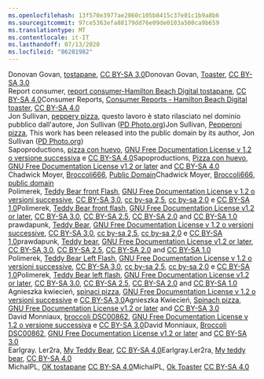 ```yaml
---
ms.openlocfilehash: 13f570e3977ae2860c105b8415c37e01c1b9a8b6
ms.sourcegitcommit: 97ce5363efa88179dd76e09de0103a500ca9b659
ms.translationtype: MT
ms.contentlocale: it-IT
ms.lasthandoff: 07/13/2020
ms.locfileid: "86281982"
---
```

<span data-ttu-id="bc7c1-101">Donovan Govan, [tostapane](https://commons.wikimedia.org/wiki/File:Toaster.jpg), [CC BY-SA 3,0](https://creativecommons.org/licenses/by-sa/3.0/legalcode)</span><span class="sxs-lookup"><span data-stu-id="bc7c1-101">Donovan Govan, [Toaster](https://commons.wikimedia.org/wiki/File:Toaster.jpg), [CC BY-SA 3.0](https://creativecommons.org/licenses/by-sa/3.0/legalcode)</span></span>  
<span data-ttu-id="bc7c1-102">Report consumer, [report consumer-Hamilton Beach Digital tostapane](https://commons.wikimedia.org/wiki/File:Consumer_Reports_-_Hamilton_Beach_Digital_toaster.tiff), [CC BY-SA 4,0](https://creativecommons.org/licenses/by-sa/4.0/deed.en)</span><span class="sxs-lookup"><span data-stu-id="bc7c1-102">Consumer Reports, [Consumer Reports - Hamilton Beach Digital toaster](https://commons.wikimedia.org/wiki/File:Consumer_Reports_-_Hamilton_Beach_Digital_toaster.tiff), [CC BY-SA 4.0](https://creativecommons.org/licenses/by-sa/4.0/deed.en)</span></span>  
<span data-ttu-id="bc7c1-103">Jon Sullivan, [peppery pizza](https://commons.wikimedia.org/wiki/File:Pepperoni_pizza.jpg), questo lavoro è stato rilasciato nel dominio pubblico dall'autore, Jon Sullivan ([PD Photo.org](http://pdphoto.org/))</span><span class="sxs-lookup"><span data-stu-id="bc7c1-103">Jon Sullivan, [Pepperoni pizza](https://commons.wikimedia.org/wiki/File:Pepperoni_pizza.jpg), This work has been released into the public domain by its author, Jon Sullivan ([PD Photo.org](http://pdphoto.org/))</span></span>  
<span data-ttu-id="bc7c1-104">Sapoproductions, [pizza con huevo](https://commons.wikimedia.org/wiki/File:Pizza_con_huevo.jpg), [GNU Free Documentation License v 1.2 o versione successiva](https://en.wikipedia.org/wiki/en:GNU_Free_Documentation_License) e [CC BY-SA 4,0](https://creativecommons.org/licenses/by-sa/4.0/)</span><span class="sxs-lookup"><span data-stu-id="bc7c1-104">Sapoproductions, [Pizza con huevo](https://commons.wikimedia.org/wiki/File:Pizza_con_huevo.jpg), [GNU Free Documentation License v1.2 or later](https://en.wikipedia.org/wiki/en:GNU_Free_Documentation_License) and [CC BY-SA 4.0](https://creativecommons.org/licenses/by-sa/4.0/)</span></span>  
<span data-ttu-id="bc7c1-105">Chadwick Moyer, [Broccoli666](https://commons.wikimedia.org/wiki/File:Broccoli666.jpg), [Public Domain](https://en.wikipedia.org/wiki/Public_domain)</span><span class="sxs-lookup"><span data-stu-id="bc7c1-105">Chadwick Moyer, [Broccoli666](https://commons.wikimedia.org/wiki/File:Broccoli666.jpg), [public domain](https://en.wikipedia.org/wiki/Public_domain)</span></span>  
<span data-ttu-id="bc7c1-106">Polimerek, [Teddy Bear front Flash](https://commons.wikimedia.org/wiki/File:Teddy_Bear_front_flash.jpg), [GNU Free Documentation License v 1.2 o versioni successive](https://en.wikipedia.org/wiki/en:GNU_Free_Documentation_License), [CC BY-SA 3,0](https://creativecommons.org/licenses/by-sa/3.0/legalcode), [cc by-sa 2,5](https://creativecommons.org/licenses/by-sa/2.5/deed.en), [cc by-sa 2,0](https://creativecommons.org/licenses/by-sa/2.0/deed.en) e [CC BY-SA 1,0](https://creativecommons.org/licenses/by-sa/1.0/deed.en)</span><span class="sxs-lookup"><span data-stu-id="bc7c1-106">Polimerek, [Teddy Bear front flash](https://commons.wikimedia.org/wiki/File:Teddy_Bear_front_flash.jpg), [GNU Free Documentation License v1.2 or later](https://en.wikipedia.org/wiki/en:GNU_Free_Documentation_License), [CC BY-SA 3.0](https://creativecommons.org/licenses/by-sa/3.0/legalcode), [CC BY-SA 2.5](https://creativecommons.org/licenses/by-sa/2.5/deed.en), [CC BY-SA 2.0](https://creativecommons.org/licenses/by-sa/2.0/deed.en) and [CC BY-SA 1.0](https://creativecommons.org/licenses/by-sa/1.0/deed.en)</span></span>  
<span data-ttu-id="bc7c1-107">prawdapunk, [Teddy Bear](https://commons.wikimedia.org/wiki/File:Teddy_bear.jpg), [GNU Free Documentation License v 1.2 o versioni successive](https://en.wikipedia.org/wiki/en:GNU_Free_Documentation_License), [CC BY-SA 3,0](https://creativecommons.org/licenses/by-sa/3.0/legalcode), [cc by-sa 2,5](https://creativecommons.org/licenses/by-sa/2.5/deed.en), [cc by-sa 2,0](https://creativecommons.org/licenses/by-sa/2.0/deed.en) e [CC BY-SA 1,0](https://creativecommons.org/licenses/by-sa/1.0/deed.en)</span><span class="sxs-lookup"><span data-stu-id="bc7c1-107">prawdapunk, [Teddy bear](https://commons.wikimedia.org/wiki/File:Teddy_bear.jpg), [GNU Free Documentation License v1.2 or later](https://en.wikipedia.org/wiki/en:GNU_Free_Documentation_License), [CC BY-SA 3.0](https://creativecommons.org/licenses/by-sa/3.0/legalcode), [CC BY-SA 2.5](https://creativecommons.org/licenses/by-sa/2.5/deed.en), [CC BY-SA 2.0](https://creativecommons.org/licenses/by-sa/2.0/deed.en) and [CC BY-SA 1.0](https://creativecommons.org/licenses/by-sa/1.0/deed.en)</span></span>  
<span data-ttu-id="bc7c1-108">Polimerek, [Teddy Bear Left Flash](https://commons.wikimedia.org/wiki/File:Teddy_Bear_left_flash.jpg), [GNU Free Documentation License v 1.2 o versioni successive](https://en.wikipedia.org/wiki/en:GNU_Free_Documentation_License), [CC BY-SA 3,0](https://creativecommons.org/licenses/by-sa/3.0/legalcode), [cc by-sa 2,5](https://creativecommons.org/licenses/by-sa/2.5/deed.en), [cc by-sa 2,0](https://creativecommons.org/licenses/by-sa/2.0/deed.en) e [CC BY-SA 1,0](https://creativecommons.org/licenses/by-sa/1.0/deed.en)</span><span class="sxs-lookup"><span data-stu-id="bc7c1-108">Polimerek, [Teddy Bear left flash](https://commons.wikimedia.org/wiki/File:Teddy_Bear_left_flash.jpg),  [GNU Free Documentation License v1.2 or later](https://en.wikipedia.org/wiki/en:GNU_Free_Documentation_License), [CC BY-SA 3.0](https://creativecommons.org/licenses/by-sa/3.0/legalcode), [CC BY-SA 2.5](https://creativecommons.org/licenses/by-sa/2.5/deed.en), [CC BY-SA 2.0](https://creativecommons.org/licenses/by-sa/2.0/deed.en) and [CC BY-SA 1.0](https://creativecommons.org/licenses/by-sa/1.0/deed.en)</span></span>  
<span data-ttu-id="bc7c1-109">Agnieszka kwiecień, [spinaci pizza](https://commons.wikimedia.org/wiki/File:Spinach_pizza.jpg), [GNU Free Documentation License v 1.2 o versioni successive](https://en.wikipedia.org/wiki/en:GNU_Free_Documentation_License) e [CC BY-SA 3,0](https://creativecommons.org/licenses/by-sa/3.0/legalcode)</span><span class="sxs-lookup"><span data-stu-id="bc7c1-109">Agnieszka Kwiecień, [Spinach pizza](https://commons.wikimedia.org/wiki/File:Spinach_pizza.jpg), [GNU Free Documentation License v1.2 or later](https://en.wikipedia.org/wiki/en:GNU_Free_Documentation_License) and [CC BY-SA 3.0](https://creativecommons.org/licenses/by-sa/3.0/legalcode)</span></span>  
<span data-ttu-id="bc7c1-110">David Monniaux, [broccoli DSC00862](https://commons.wikimedia.org/wiki/File:Broccoli_DSC00862.png), [GNU Free Documentation License v 1.2 o versione successiva](https://en.wikipedia.org/wiki/en:GNU_Free_Documentation_License) e [CC BY-SA 3,0](https://creativecommons.org/licenses/by-sa/3.0/legalcode)</span><span class="sxs-lookup"><span data-stu-id="bc7c1-110">David Monniaux, [Broccoli DSC00862](https://commons.wikimedia.org/wiki/File:Broccoli_DSC00862.png), [GNU Free Documentation License v1.2 or later](https://en.wikipedia.org/wiki/en:GNU_Free_Documentation_License) and [CC BY-SA 3.0](https://creativecommons.org/licenses/by-sa/3.0/legalcode)</span></span>  
<span data-ttu-id="bc7c1-111">Earlgray. Ler2ra, [My Teddy Bear](https://commons.wikimedia.org/wiki/File:My_teddy_bear.jpg), [CC BY-SA 4,0](https://creativecommons.org/licenses/by-sa/4.0/deed.en)</span><span class="sxs-lookup"><span data-stu-id="bc7c1-111">Earlgray.Ler2ra, [My teddy bear](https://commons.wikimedia.org/wiki/File:My_teddy_bear.jpg),  [CC BY-SA 4.0](https://creativecommons.org/licenses/by-sa/4.0/deed.en)</span></span>  
<span data-ttu-id="bc7c1-112">MichalPL, [OK tostapane](https://commons.wikimedia.org/wiki/File:OK._Toaster.jpg) [CC BY-SA 4,0](https://creativecommons.org/licenses/by-sa/4.0/deed.en)</span><span class="sxs-lookup"><span data-stu-id="bc7c1-112">MichalPL, [Ok Toaster](https://commons.wikimedia.org/wiki/File:OK._Toaster.jpg) [CC BY-SA 4.0](https://creativecommons.org/licenses/by-sa/4.0/deed.en)</span></span>  
